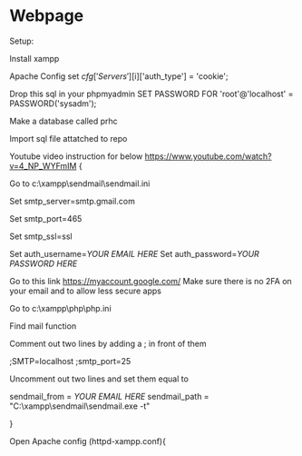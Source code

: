 # Webpage

Setup:

Install xampp

Apache Config set $cfg['Servers'][$i]['auth_type'] = 'cookie';

Drop this sql in your phpmyadmin SET PASSWORD FOR 'root'@'localhost' = PASSWORD('sysadm');

Make a database called prhc

Import sql file attatched to repo

Youtube video instruction for below https://www.youtube.com/watch?v=4_NP_WYFmIM  {

Go to c:\xampp\sendmail\sendmail.ini

Set smtp_server=smtp.gmail.com

Set smtp_port=465

Set smtp_ssl=ssl

Set auth_username=*YOUR EMAIL HERE*
Set auth_password=*YOUR PASSWORD HERE*

Go to this link https://myaccount.google.com/
Make sure there is no 2FA on your email and to allow less secure apps

Go to c:\xampp\php\php.ini

Find mail function

Comment out two lines by adding a ; in front of them 

;SMTP=localhost
;smtp_port=25

Uncomment out two lines and set them equal to

sendmail_from = *YOUR EMAIL HERE*
sendmail_path = "C:\xampp\sendmail\sendmail.exe -t"

}

Open Apache config (httpd-xampp.conf){

